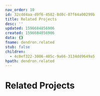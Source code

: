 ```yaml
---
nav_order: 10
id: 32cdd4aa-d9f6-4582-8d0c-07f64a00299b
title: Related Projects
desc: ''
updated: 1596684856906
created: 1596684856906
data: {}
fname: dendron.related
stub: false
children:
  - 4c0ef322-3006-405c-9a66-3134dd9649a5
hpath: dendron.related
---
```


# Related Projects
